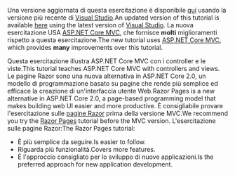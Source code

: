 <span data-ttu-id="349f2-101">Una versione aggiornata di questa esercitazione è disponibile [qui](https://docs.microsoft.com/aspnet/core/tutorials/first-mvc-app/start-mvc) usando la versione più recente di [Visual Studio](https://visualstudio.microsoft.com/).</span><span class="sxs-lookup"><span data-stu-id="349f2-101">An updated version of this tutorial is available [here](https://docs.microsoft.com/aspnet/core/tutorials/first-mvc-app/start-mvc) using the latest version of [Visual Studio](https://visualstudio.microsoft.com/).</span></span> <span data-ttu-id="349f2-102">La nuova esercitazione USA [ASP.NET Core MVC](https://docs.microsoft.com/aspnet/core/mvc/), che fornisce **molti** miglioramenti rispetto a questa esercitazione.</span><span class="sxs-lookup"><span data-stu-id="349f2-102">The new tutorial uses [ASP.NET Core MVC](https://docs.microsoft.com/aspnet/core/mvc/), which provides **many** improvements over this tutorial.</span></span>

<span data-ttu-id="349f2-103">Questa esercitazione illustra ASP.NET Core MVC con i controller e le viste.</span><span class="sxs-lookup"><span data-stu-id="349f2-103">This tutorial teaches ASP.NET Core MVC with controllers and views.</span></span> <span data-ttu-id="349f2-104">Le pagine Razor sono una nuova alternativa in ASP.NET Core 2.0, un modello di programmazione basato su pagine che rende più semplice ed efficace la creazione di un'interfaccia utente Web.</span><span class="sxs-lookup"><span data-stu-id="349f2-104">Razor Pages is a new alternative in ASP.NET Core 2.0, a page-based programming model that makes building web UI easier and more productive.</span></span> <span data-ttu-id="349f2-105">È consigliabile provare l'esercitazione sulle [pagine Razor](https://docs.microsoft.com/aspnet/core/mvc/razor-pages) prima della versione MVC.</span><span class="sxs-lookup"><span data-stu-id="349f2-105">We recommend you try the [Razor Pages](https://docs.microsoft.com/aspnet/core/mvc/razor-pages) tutorial before the MVC version.</span></span> <span data-ttu-id="349f2-106">L'esercitazione sulle pagine Razor:</span><span class="sxs-lookup"><span data-stu-id="349f2-106">The Razor Pages tutorial:</span></span>

* <span data-ttu-id="349f2-107">È più semplice da seguire.</span><span class="sxs-lookup"><span data-stu-id="349f2-107">Is easier to follow.</span></span>
* <span data-ttu-id="349f2-108">Riguarda più funzionalità.</span><span class="sxs-lookup"><span data-stu-id="349f2-108">Covers more features.</span></span>
* <span data-ttu-id="349f2-109">È l'approccio consigliato per lo sviluppo di nuove applicazioni.</span><span class="sxs-lookup"><span data-stu-id="349f2-109">Is the preferred approach for new application development.</span></span>
